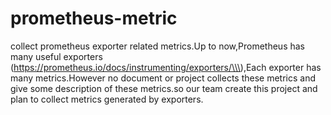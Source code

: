 # prometheus-metric

collect prometheus exporter related metrics.Up to now,Prometheus has many useful exporters \(https://prometheus.io/docs/instrumenting/exporters/\\\),Each exporter has many metrics.However no document or project collects these metrics and  give some description of these metrics.so our team create this project and plan to collect metrics generated by exporters.



